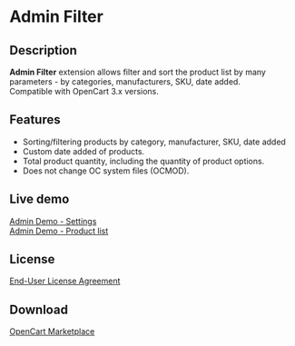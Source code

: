 # Admin Filter

## Description
**Admin Filter** extension allows filter and sort the product list by many parameters - by categories, manufacturers, SKU, date added.  
Compatible with OpenCart 3.x versions.

## Features
* Sorting/filtering products by category, manufacturer, SKU, date added
* Custom date added of products.
* Total product quantity, including the quantity of product options.
* Does not change OC system files (OCMOD).

## Live demo
[Admin Demo - Settings](http://ocmod.freevar.com/oc3020/a/admin/index.php?route=extension/module/admin_filter)  
[Admin Demo - Product list](http://ocmod.freevar.com/oc3020/a/admin/index.php?route=catalog/product)

## License
[End-User License Agreement](https://raw.githubusercontent.com/ocmod-space/ocmod-admin-filter/main/EULA.txt)

## Download
[OpenCart Marketplace](https://www.opencart.com/index.php?route=marketplace/extension/info&extension_id=36080)
